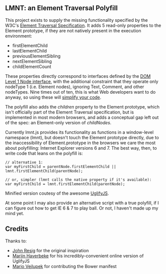 LMNT: an Element Traversal Polyfill
--------------------------

This project exists to supply the missing functionality specified by the W3C's [Element Traversal Specification](http://www.w3.org/TR/ElementTraversal). It adds 5 read-only properties to the Element prototype, if they are not natively present in the execution environment:

- firstElementChild
- lastElementChild
- previousElementSibling
- nextElementSibling
- childElementCount

These properties directly correspond to interfaces defined by the [DOM Level 1 Node interface](http://www.w3.org/TR/REC-DOM-Level-1/level-one-core.html#ID-1950641247), with the additional constraint that they operate only nodeType 1 (i.e. Element nodes), ignoring Text, Comment, and other nodeTypes. Nine times out of ten, this is what Web developers want to do anyway, so using these will [simplify your code](http://ejohn.org/blog/element-traversal-api/).

The polyfill also adds the *children* property to the Element prototype, which isn't officially part of the Element Traversal specification, but is implemented in most modern browsers, and adds a conceptual gap left out of the spec: an Element-only version of *childNodes*.

Currently lmnt.js provides its functionality as functions in a window-level namespace (lmnt), but doesn't touch the Element prototype directly, due to the inaccessibility of Element.prototype in the browsers we care the most about polyfilling: Internet Explorer versions 6 and 7. The best way, then, to write code that leans on the polyfill is:

	
	// alternative 1:
	var myFirstChild = parentNode.firstElementChild || lmnt.firstElementChild(parentNode);
	
	// or, simpler (lmnt calls the native property if it's available):
	var myFirstChild = lmnt.firstElementChild(parentNode);
	

Minified version coutesy of the awesome [UglifyJS](http://marijnhaverbeke.nl/uglifyjs).

At some point I may also provide an alternative script with a true polyfill, if I can figure out how to get IE 6 & 7 to play ball. Or not, I haven't made up my mind yet.

Credits
-------
Thanks to:

- [John Resig](ejohn.org) for the original inspiration
- [Marijn Haverbeke](http://marijnhaverbeke.nl) for his incredibly-convenient online version of UglifyJS
- [Mario Vejlupek](https://github.com/elmariofredo) for contributing the Bower manifest
